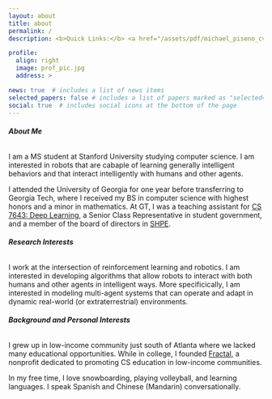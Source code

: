 ```yaml
---
layout: about
title: about
permalink: /
description: <b>Quick Links:</b> <a href="/assets/pdf/michael_piseno_cv.pdf", target="_blank">CV</a>

profile:
  align: right
  image: prof_pic.jpg
  address: >

news: true  # includes a list of news items
selected_papers: false # includes a list of papers marked as "selected={true}"
social: true  # includes social icons at the bottom of the page
---
```


###### <b>About Me</b>

I am a MS student at Stanford University studying computer science. I am interested in robots that are cabaple of learning generally intelligent behaviors and that interact intelligently with humans and other agents.

I attended the University of Georgia for one year before transferring to Georgia Tech, where I received my BS in computer science with highest honors and a minor in mathematics. At GT, I was a teaching assistant for [CS 7643: Deep Learning](https://www.cc.gatech.edu/classes/AY2021/cs7643_fall/), a Senior Class Representative in student government, and a member of the board of directors in [SHPE](https://gt-shpe.com/).

###### <b>Research Interests</b>

I work at the intersection of reinforcement learning and robotics. I am interested in developing algorithms that allow robots to interact with both humans and other agents in intelligent ways. More specificically, I am interested in modeling multi-agent systems that can operate and adapt in dynamic real-world (or extraterrestrial) environments.

###### <b>Background and Personal Interests</b>

I grew up in low-income community just south of Atlanta where we lacked many educational opportunities. While in college, I founded [Fractal](https://www.fractalcs.org/), a nonprofit dedicated to promoting CS education in low-income communities.

In my free time, I love snowboarding, playing volleyball, and learning languages. I speak Spanish and Chinese (Mandarin) conversationally. 
